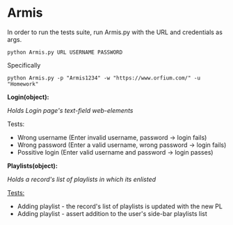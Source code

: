 # Armis
In order to run the tests suite, run Armis.py with the URL and credentials as args.

    python Armis.py URL USERNAME PASSWORD
    
Specifically

    python Armis.py -p "Armis1234" -w "https://www.orfium.com/" -u "Homework"

    
<b>Login(object):</b>

<i>Holds Login page's text-field web-elements</i>

Tests:
- Wrong username (Enter invalid username, password -> login fails)
- Wrong password (Enter a valid username, wrong password -> login fails)
- Possitive login (Enter valid username and password -> login passes)


<b>Playlists(object):</b>

<i>Holds a record's list of playlists in which its enlisted</i>

<u>Tests:</u>
- Adding playlist - the record's list of playlists is updated with the new PL
- Adding playlist - assert addition to the user's side-bar playlists list
